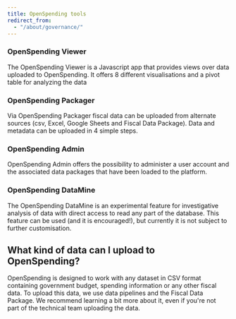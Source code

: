 ```yaml
---
title: OpenSpending tools
redirect_from:
  - "/about/governance/"
---
```


### OpenSpending Viewer

The OpenSpending Viewer is a Javascript app that provides views over data uploaded to OpenSpending. It offers 8 different visualisations and a pivot table for analyzing the data

### OpenSpending Packager
Via OpenSpending Packager fiscal data can be uploaded from alternate sources (csv, Excel, Google Sheets and Fiscal Data Package). Data and metadata can be uploaded in 4 simple steps.

### OpenSpending Admin
OpenSpending Admin offers the possibility to administer a user account and the associated data packages that have been loaded to the platform.

### OpenSpending DataMine
The OpenSpending DataMine is an experimental feature for investigative analysis of data with direct access to read any part of the database. This feature can be used (and it is encouraged!), but currently it is not subject to further customisation.

## What kind of data can I upload to OpenSpending?

OpenSpending is designed to work with any dataset in CSV format containing government budget, spending information or any other fiscal data. To upload this data, we use data pipelines and the Fiscal Data Package. We recommend learning a bit more about it, even if you're not part of the technical team uploading the data.
